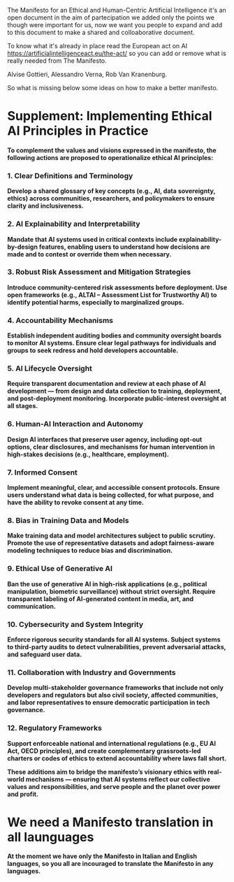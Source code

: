 
The Manifesto for an Ethical and Human-Centric Artificial Intelligence it's an open document
in the aim of partecipation we added only the points we though were important for us, now 
we want you people to expand and add to this document to make a shared and colloaborative document.

To know what it's already in place read the European act on AI https://artificialintelligenceact.eu/the-act/
so you can add or remove what is really needed from The Manifesto.


Alvise Gottieri, Alessandro Verna, Rob Van Kranenburg.

So what is missing below some ideas on how to make a better manifesto.

# <b> Supplement: Implementing Ethical AI Principles in Practice
To complement the values and visions expressed in the manifesto, the following actions are proposed to operationalize ethical AI principles:

### <b> 1. Clear Definitions and Terminology
Develop a shared glossary of key concepts (e.g., AI, data sovereignty, ethics) across communities, researchers, and policymakers to ensure clarity and inclusiveness.

### <b> 2. AI Explainability and Interpretability
Mandate that AI systems used in critical contexts include explainability-by-design features, enabling users to understand how decisions are made and to contest or override them when necessary.

### <b> 3. Robust Risk Assessment and Mitigation Strategies
Introduce community-centered risk assessments before deployment. Use open frameworks (e.g., ALTAI – Assessment List for Trustworthy AI) to identify potential harms, especially to marginalized groups.

### <b> 4. Accountability Mechanisms
Establish independent auditing bodies and community oversight boards to monitor AI systems. Ensure clear legal pathways for individuals and groups to seek redress and hold developers accountable.

### <b> 5. AI Lifecycle Oversight
Require transparent documentation and review at each phase of AI development — from design and data collection to training, deployment, and post-deployment monitoring. Incorporate public-interest oversight at all stages.

### <b> 6. Human-AI Interaction and Autonomy
Design AI interfaces that preserve user agency, including opt-out options, clear disclosures, and mechanisms for human intervention in high-stakes decisions (e.g., healthcare, employment).

### <b> 7. Informed Consent
Implement meaningful, clear, and accessible consent protocols. Ensure users understand what data is being collected, for what purpose, and have the ability to revoke consent at any time.

### <b> 8. Bias in Training Data and Models
Make training data and model architectures subject to public scrutiny. Promote the use of representative datasets and adopt fairness-aware modeling techniques to reduce bias and discrimination.

### <b> 9. Ethical Use of Generative AI
Ban the use of generative AI in high-risk applications (e.g., political manipulation, biometric surveillance) without strict oversight. Require transparent labeling of AI-generated content in media, art, and communication.

### <b> 10. Cybersecurity and System Integrity
Enforce rigorous security standards for all AI systems. Subject systems to third-party audits to detect vulnerabilities, prevent adversarial attacks, and safeguard user data.

### <b> 11. Collaboration with Industry and Governments
Develop multi-stakeholder governance frameworks that include not only developers and regulators but also civil society, affected communities, and labor representatives to ensure democratic participation in tech governance.

### <b> 12. Regulatory Frameworks
Support enforceable national and international regulations (e.g., EU AI Act, OECD principles), and create complementary grassroots-led charters or codes of ethics to extend accountability where laws fall short.

These additions aim to bridge the manifesto’s visionary ethics with real-world mechanisms — ensuring that AI systems reflect our collective values and responsibilities, and serve people and the planet over power and profit.

# We need a Manifesto translation in all launguages

At the moment we have only the Manifesto in Italian and English languages, so you all are incouraged to translate the Manifesto in any languages.
